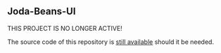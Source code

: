 Joda-Beans-UI
-------------

THIS PROJECT IS NO LONGER ACTIVE!

The source code of this repository is [still available](https://github.com/JodaOrg/joda-beans-ui/tree/master) should it be needed.
